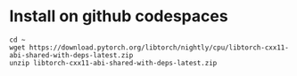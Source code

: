 # Install on github codespaces

``` shell
cd ~
wget https://download.pytorch.org/libtorch/nightly/cpu/libtorch-cxx11-abi-shared-with-deps-latest.zip
unzip libtorch-cxx11-abi-shared-with-deps-latest.zip
```
